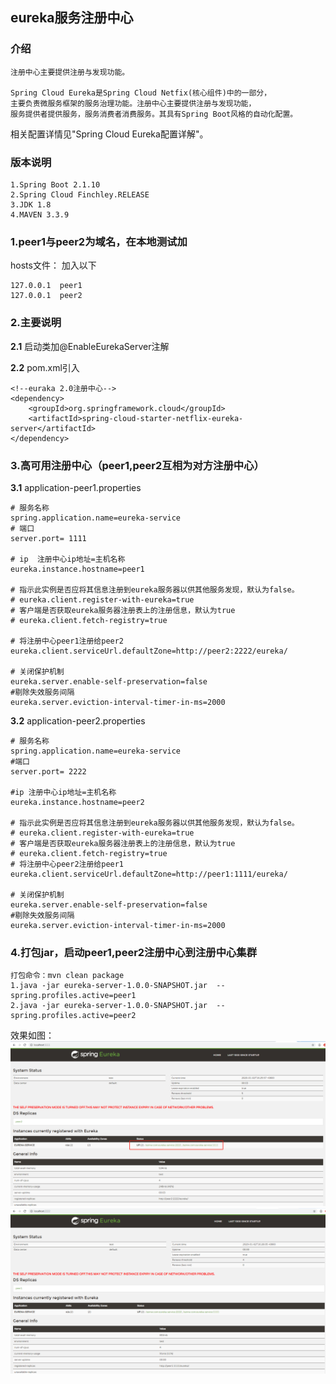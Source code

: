 ## eureka服务注册中心

### 介绍

    注册中心主要提供注册与发现功能。
    
    Spring Cloud Eureka是Spring Cloud Netfix(核心组件)中的一部分，
    主要负责微服务框架的服务治理功能。注册中心主要提供注册与发现功能，
    服务提供者提供服务，服务消费者消费服务。其具有Spring Boot风格的自动化配置。

相关配置详情见"Spring Cloud Eureka配置详解"。

### 版本说明

    1.Spring Boot 2.1.10
    2.Spring Cloud Finchley.RELEASE
    3.JDK 1.8
    4.MAVEN 3.3.9
    
### 1.peer1与peer2为域名，在本地测试加

hosts文件： 加入以下
    
    127.0.0.1  peer1
    127.0.0.1  peer2
    
### 2.主要说明

**2.1** 启动类加@EnableEurekaServer注解

**2.2** pom.xml引入
	
	<!--euraka 2.0注册中心-->
	<dependency>
	    <groupId>org.springframework.cloud</groupId>
	    <artifactId>spring-cloud-starter-netflix-eureka-server</artifactId>
	</dependency>  

### 3.高可用注册中心（peer1,peer2互相为对方注册中心）

**3.1** application-peer1.properties

	# 服务名称
    spring.application.name=eureka-service
    # 端口
    server.port= 1111
    
    # ip  注册中心ip地址=主机名称
    eureka.instance.hostname=peer1
    
    # 指示此实例是否应将其信息注册到eureka服务器以供其他服务发现，默认为false。
    # eureka.client.register-with-eureka=true
    # 客户端是否获取eureka服务器注册表上的注册信息，默认为true
    # eureka.client.fetch-registry=true
    
    # 将注册中心peer1注册给peer2
    eureka.client.serviceUrl.defaultZone=http://peer2:2222/eureka/
    
    # 关闭保护机制
    eureka.server.enable-self-preservation=false
    #剔除失效服务间隔
    eureka.server.eviction-interval-timer-in-ms=2000


**3.2** application-peer2.properties

	# 服务名称
    spring.application.name=eureka-service
    #端口
    server.port= 2222
    
    #ip 注册中心ip地址=主机名称
    eureka.instance.hostname=peer2
    
    # 指示此实例是否应将其信息注册到eureka服务器以供其他服务发现，默认为false。
    # eureka.client.register-with-eureka=true
    # 客户端是否获取eureka服务器注册表上的注册信息，默认为true
    # eureka.client.fetch-registry=true
    # 将注册中心peer2注册给peer1
    eureka.client.serviceUrl.defaultZone=http://peer1:1111/eureka/
    
    # 关闭保护机制
    eureka.server.enable-self-preservation=false
    #剔除失效服务间隔
    eureka.server.eviction-interval-timer-in-ms=2000


### 4.打包jar，启动peer1,peer2注册中心到注册中心集群

	打包命令：mvn clean package
	1.java -jar eureka-server-1.0.0-SNAPSHOT.jar  --spring.profiles.active=peer1
	2.java -jar eureka-server-1.0.0-SNAPSHOT.jar  --spring.profiles.active=peer2

效果如图：	
![Alt text](./images/peer1.jpg)
![Alt text](./images/peer2.jpg)


